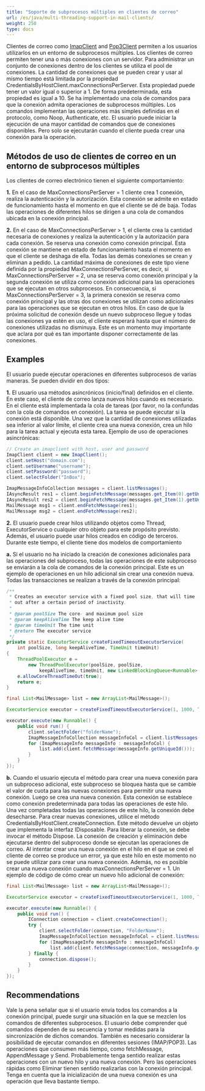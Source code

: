 ```yaml
---
title: "Soporte de subprocesos múltiples en clientes de correo"
url: /es/java/multi-threading-support-in-mail-clients/
weight: 250
type: docs
---
```



Clientes de correo como [ImapClient](https://apireference.aspose.com/email/java/com.aspose.email/ImapClient) and [Pop3Client](https://apireference.aspose.com/email/java/com.aspose.email/Pop3Client) permiten a los usuarios utilizarlos en un entorno de subprocesos múltiples. Los clientes de correo permiten tener una o más conexiones con un servidor. Para administrar un conjunto de conexiones dentro de los clientes se utiliza el pool de conexiones. La cantidad de conexiones que se pueden crear y usar al mismo tiempo está limitada por la propiedad CredentialsByHostClient.maxConnectionsPerServer. Esta propiedad puede tener un valor igual o superior a 1. De forma predeterminada, esta propiedad es igual a 10. Se ha implementado una cola de comandos para que la conexión admita operaciones de subprocesos múltiples. Los comandos implementan las operaciones más simples definidas en el protocolo, como Noop, Authenticate, etc. El usuario puede iniciar la ejecución de una mayor cantidad de comandos que de conexiones disponibles. Pero solo se ejecutarán cuando el cliente pueda crear una conexión para la operación.
## **Métodos de uso de clientes de correo en un entorno de subprocesos múltiples**
Los clientes de correo electrónico tienen el siguiente comportamiento:

**1.** En el caso de MaxConnectionsPerServer = 1 cliente crea 1 conexión, realiza la autenticación y la autorización. Esta conexión se admite en estado de funcionamiento hasta el momento en que el cliente se dé de baja. Todas las operaciones de diferentes hilos se dirigen a una cola de comandos ubicada en la conexión principal.

**2.** En el caso de MaxConnectionsPerServer > 1, el cliente crea la cantidad necesaria de conexiones y realiza la autenticación y la autorización para cada conexión. Se reserva una conexión como conexión principal. Esta conexión se mantiene en estado de funcionamiento hasta el momento en que el cliente se deshaga de ella. Todas las demás conexiones se crean y eliminan a pedido. La cantidad máxima de conexiones de este tipo viene definida por la propiedad MaxConnectionsPerServer, es decir, si MaxConnectionsPerServer = 2, una se reserva como conexión principal y la segunda conexión se utiliza como conexión adicional para las operaciones que se ejecutan en otros subprocesos. En consecuencia, si MaxConnectionsPerServer = 3, la primera conexión se reserva como conexión principal y las otras dos conexiones se utilizan como adicionales para las operaciones que se ejecutan en otros hilos. En caso de que la próxima solicitud de conexión desde un nuevo subproceso llegue y todas las conexiones ya estén en uso, el cliente esperará hasta que el número de conexiones utilizadas no disminuya. Este es un momento muy importante que aclara por qué es tan importante disponer correctamente de las conexiones.
## **Examples**
El usuario puede ejecutar operaciones en diferentes subprocesos de varias maneras. Se pueden dividir en dos tipos:

**1.** El usuario usa métodos asincrónicos (inicio/final) definidos en el cliente. En este caso, el cliente de correo lanza nuevos hilos cuando es necesario. En el cliente está implementada la cola de tareas (por favor, no la confundas con la cola de comandos en conexión). La tarea se puede ejecutar si la conexión está disponible. Una vez que la cantidad de conexiones utilizadas sea inferior al valor límite, el cliente crea una nueva conexión, crea un hilo para la tarea actual y ejecuta esta tarea. Ejemplo de uso de operaciones asincrónicas:



~~~Java
// Create an imapclient with host, user and password
ImapClient client = new ImapClient();
client.setHost("domain.com");
client.setUsername("username");
client.setPassword("password");
client.selectFolder("InBox");

ImapMessageInfoCollection messages = client.listMessages();
IAsyncResult res1 = client.beginFetchMessage(messages.get_Item(0).getUniqueId());
IAsyncResult res2 = client.beginFetchMessage(messages.get_Item(1).getUniqueId());
MailMessage msg1 = client.endFetchMessage(res1);
MailMessage msg2 = client.endFetchMessage(res2);
~~~



**2.** El usuario puede crear hilos utilizando objetos como Thread, ExecutorService o cualquier otro objeto para este propósito previsto. Además, el usuario puede usar hilos creados en código de terceros. Durante este tiempo, el cliente tiene dos modelos de comportamiento

**a.** Si el usuario no ha iniciado la creación de conexiones adicionales para las operaciones del subproceso, todas las operaciones de este subproceso se enviarán a la cola de comandos de la conexión principal. Este es un ejemplo de operaciones en un hilo adicional sin crear una conexión nueva. Todas las transacciones se realizan a través de la conexión principal:



~~~Java
/**
 * Creates an executor service with a fixed pool size, that will time
 * out after a certain period of inactivity.
 *
 * @param poolSize The core- and maximum pool size
 * @param keepAliveTime The keep alive time
 * @param timeUnit The time unit
 * @return The executor service
 */
private static ExecutorService createFixedTimeoutExecutorService(
    int poolSize, long keepAliveTime, TimeUnit timeUnit)
{
    ThreadPoolExecutor e =
        new ThreadPoolExecutor(poolSize, poolSize,
            keepAliveTime, timeUnit, new LinkedBlockingQueue<Runnable>());
    e.allowCoreThreadTimeOut(true);
    return e;
}

final List<MailMessage> list = new ArrayList<MailMessage>();

ExecutorService executor = createFixedTimeoutExecutorService(1, 1000, TimeUnit.MILLISECONDS);

executor.execute(new Runnable() {
    public void run() {
        client.selectFolder("folderName");
        ImapMessageInfoCollection messageInfoCol = client.listMessages();
        for (ImapMessageInfo messageInfo : messageInfoCol) {
            list.add(client.fetchMessage(messageInfo.getUniqueId()));
        }
    }
});
~~~



**b.** Cuando el usuario ejecuta el método para crear una nueva conexión para un subproceso adicional, este subproceso se bloquea hasta que se cambie el valor de cuota para las nuevas conexiones para permitir una nueva conexión. Luego se crea una nueva conexión. Esta conexión se establece como conexión predeterminada para todas las operaciones de este hilo. Una vez completadas todas las operaciones de este hilo, la conexión debe desecharse. Para crear nuevas conexiones, utilice el método CredentialsByHostClient.createConnection. Este método devuelve un objeto que implementa la interfaz IDisposable. Para liberar la conexión, se debe invocar el método Dispose. La conexión de creación y eliminación debe ejecutarse dentro del subproceso donde se ejecutan las operaciones de correo. Al intentar crear una nueva conexión en el hilo en el que se creó el cliente de correo se produce un error, ya que este hilo en este momento no se puede utilizar para crear una nueva conexión. Además, no es posible crear una nueva conexión cuando maxConnectionsPerServer = 1. Un ejemplo de código de cómo crear un nuevo hilo adicional de conexión:


~~~Java
final List<MailMessage> list = new ArrayList<MailMessage>();

ExecutorService executor = createFixedTimeoutExecutorService(1, 1000, TimeUnit.MILLISECONDS);

executor.execute(new Runnable() {
    public void run() {
        IConnection connection = client.createConnection();
        try {
            client.selectFolder(connection, "FolderName");
            ImapMessageInfoCollection messageInfoCol = client.listMessages(connection);
            for (ImapMessageInfo messageInfo : messageInfoCol)
                list.add(client.fetchMessage(connection, messageInfo.getUniqueId()));
        } finally {
            connection.dispose();
        }
    }
});
~~~
## **Recommendations**
Vale la pena señalar que si el usuario envía todos los comandos a la conexión principal, puede surgir una situación en la que se mezclen los comandos de diferentes subprocesos. El usuario debe comprender qué comandos dependen de su secuencia y tomar medidas para la sincronización de dichos comandos. También es necesario considerar la posibilidad de ejecutar comandos en diferentes sesiones (IMAP/POP3). Las operaciones que consumen más tiempo, como fetchMessage, AppendMessage y Send. Probablemente tenga sentido realizar estas operaciones con un nuevo hilo y una nueva conexión. Pero las operaciones rápidas como Eliminar tienen sentido realizarlas con la conexión principal. Tenga en cuenta que la inicialización de una nueva conexión es una operación que lleva bastante tiempo.
